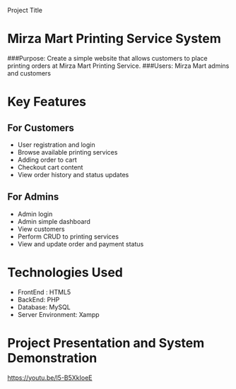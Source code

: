 Project Title 
# Mirza Mart Printing Service System #

###Purpose: Create a simple website that allows customers to place printing orders at Mirza Mart Printing Service.
###Users: Mirza Mart admins and customers

# Key Features #
## For Customers
* User registration and login
* Browse available printing services
* Adding order to cart
* Checkout cart content
* View order history and status updates
## For Admins
* Admin login
* Admin simple dashboard
* View customers
* Perform CRUD to printing services
* View and update order and payment status

# Technologies Used #
* FrontEnd : HTML5
* BackEnd: PHP
* Database: MySQL
* Server Environment: Xampp

# Project Presentation and System Demonstration #
https://youtu.be/l5-B5XkIoeE
